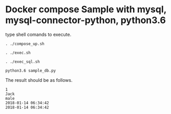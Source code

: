 # Docker compose Sample with mysql, mysql-connector-python, python3.6


type shell comands to execute.

```
. ./compose_up.sh
```

```
. ./exec.sh
```

```
. ./exec_sql.sh
```

```
python3.6 sample_db.py
```

The result should be as follows.

```
1
Jack
male
2018-01-14 06:34:42
2018-01-14 06:34:42
```
